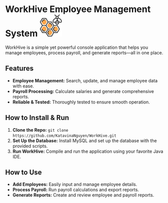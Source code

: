# WorkHive Employee Management System <img src="src/main/java/icon/honeycomb_656353.png" width="70">
WorkHive is a simple yet powerful console application that helps you manage employees, process payroll, and generate reports—all in one place.

## Features 
+ **Employee Management:** Search, update, and manage employee data with ease.
+ **Payroll Processing:** Calculate salaries and generate comprehensive reports.
+ **Reliable & Tested:** Thoroughly tested to ensure smooth operation.

## How to Install & Run
1. **Clone the Repo:** `git clone https://github.com/KatavinaNguyen/WorkHive.git`
2. **Set Up the Database:** Install MySQL and set up the database with the provided scripts.
3. **Run WorkHive:** Compile and run the application using your favorite Java IDE. 

## How to Use 
+ **Add Employees:** Easily input and manage employee details.
+ **Process Payroll:** Run payroll calculations and export reports.
+ **Generate Reports:** Create and review employee and payroll reports.
